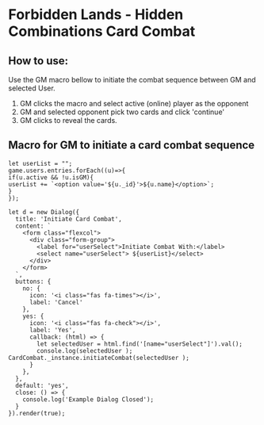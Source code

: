 # Forbidden Lands - Hidden Combinations Card Combat

## How to use:

Use the GM macro bellow to initiate the combat sequence between GM and selected User.

1. GM clicks the macro and select active (online) player as the opponent
2. GM and selected opponent pick two cards and click 'continue'
3. GM clicks to reveal the cards.

## Macro for GM to initiate a card combat sequence

```
let userList = "";
game.users.entries.forEach((u)=>{
if(u.active && !u.isGM){
userList += `<option value='${u._id}'>${u.name}</option>`;
}
});

let d = new Dialog({
  title: 'Initiate Card Combat',
  content: `
    <form class="flexcol">
      <div class="form-group">
        <label for="userSelect">Initiate Combat With:</label>
        <select name="userSelect"> ${userList}</select>
      </div>
    </form>
  `,
  buttons: {
    no: {
      icon: '<i class="fas fa-times"></i>',
      label: 'Cancel'
    },
    yes: {
      icon: '<i class="fas fa-check"></i>',
      label: 'Yes',
      callback: (html) => {
        let selectedUser = html.find('[name="userSelect"]').val();
        console.log(selectedUser );
CardCombat._instance.initiateCombat(selectedUser );
      }
    },
  },
  default: 'yes',
  close: () => {
    console.log('Example Dialog Closed');
  }
}).render(true);
```
